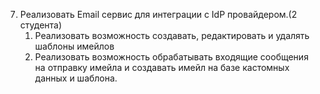 


7. Реализовать Email сервис для интеграции с IdP провайдером.(2 студента)
    1. Реализовать возможность создавать, редактировать и удалять шаблоны имейлов
    2. Реализовать возможность обрабатывать входящие сообщения на отправку имейла и создавать имейл на базе кастомных данных и шаблона.